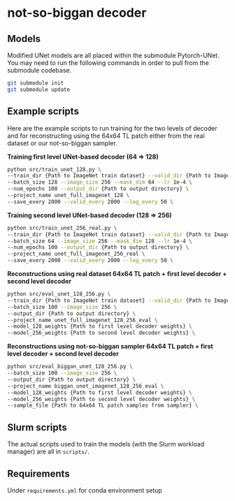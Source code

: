 # not-so-biggan decoder

## Models
Modified UNet models are all placed within the submodule Pytorch-UNet. You may need to run the following commands in order to pull from the submodule codebase.

```bash
git submodule init
git submodule update
```

## Example scripts

Here are the example scripts to run training for the two levels of decoder and for reconstructing using the 64x64 TL patch either from the real dataset or our not-so-biggan sampler.

**Training first level UNet-based decoder (64 => 128)**
```bash
python src/train_unet_128.py \
--train_dir {Path to ImageNet train dataset} --valid_dir {Path to ImageNet valid dataset} \
--batch_size 128 --image_size 256 --mask_dim 64 --lr 1e-4 \
--num_epochs 100 --output_dir {Path to output directory} \
--project_name unet_full_imagenet_128 \
--save_every 2000 --valid_every 2000 --log_every 50 \
```

**Training second level UNet-based decoder (128 => 256)**
```bash
python src/train_unet_256_real.py \
--train_dir {Path to ImageNet train dataset} --valid_dir {Path to ImageNet valid dataset} \
--batch_size 64 --image_size 256 --mask_dim 128 --lr 1e-4 \
--num_epochs 100 --output_dir {Path to output directory} \
--project_name unet_full_imagenet_256_real \
--save_every 2000 --valid_every 2000 --log_every 50 \
```

**Reconstructions using real dataset 64x64 TL patch + first level decoder + second level decoder**
```bash
python src/eval_unet_128_256.py \
--train_dir {Path to ImageNet train dataset} --valid_dir {Path to ImageNet valid dataset} \
--batch_size 100 --image_size 256 \
--output_dir {Path to output directory} \
--project_name unet_full_imagenet_128_256_eval \
--model_128_weights {Path to first level decoder weights} \
--model_256_weights {Path to second level decoder weights} \
```

**Reconstructions using not-so-biggan sampler 64x64 TL patch + first level decoder + second level decoder**
```bash
python src/eval_biggan_unet_128_256.py \
--batch_size 100 --image_size 256 \
--output_dir {Path to output directory} \
--project_name biggan_unet_imagenet_128_256_eval \
--model_128_weights {Path to first level decoder weights} \
--model_256_weights {Path to second level decoder weights} \
--sample_file {Path to 64x64 TL patch samples from sampler} \
```

## Slurm scripts
The actual scripts used to train the models (with the Slurm workload manager) are all in `scripts/`. 


## Requirements

Under `requirements.yml` for conda environment setup

